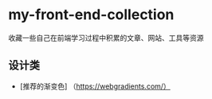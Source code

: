 # my-front-end-collection
收藏一些自己在前端学习过程中积累的文章、网站、工具等资源

## 设计类
* [推荐的渐变色] （https://webgradients.com/）
